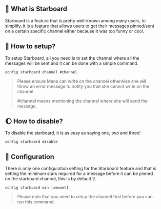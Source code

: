 ## :stars: What is Starboard

Starboard is a feature that is pretty well-known among many users, to simplify, it is a feature that allows users to get their messages pinned/sent on a certain specific channel either because it was too funny or cool.

## :wrench: How to setup?

To setup Starboard, all you need is to set the channel where all the messages will be sent and it can be done with a simple command.

```
config starboard channel #channel
```

> Please ensure Mana can write on the channel otherwise she will throw an error message to notify you that she cannot write on the channel.

> #channel means mentioning the channel where she will send the message.

## :moon: How to disable?

To disable the starboard, it is as easy as saying one, two and three!

```
config starboard disable
```

## :newspaper: Configuration

There is only one configuration setting for the Starboard feature and that is setting the minimum stars required for a message before it can be pinned on the starboard channel, this is by default 2.

```
config starboard min [amount]
```

> Please note that you need to setup the channel first before you can run this command.